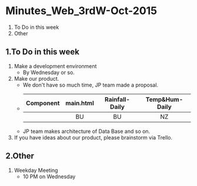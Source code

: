 # Minutes_Web_3rdW-Oct-2015

1. To Do in this week
1. Other

## 1.To Do in this week

1. Make a development environment  
	* By Wednesday or so.
1. Make our product.
	* We don't have so much time, JP team made a proposal.
	* |Component|main.html|Rainfall-Daily|Temp&Hum-Daily|  
	  |-|:-:|:-:|:-:|
	  ||BU|BU|NZ|
	* JP team makes architecture of Data Base and so on.
1. If you have ideas about our product, please brainstorm via Trello.


## 2.Other

1. Weekday Meeting
	* 10 PM on Wednesday 
